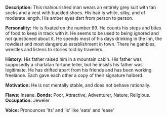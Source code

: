 **Description:** This malnourished man wears an entirely grey suit with tan socks and a vest with buckled shoes. His hair is white, silky, and of moderate length. His amber eyes dart from person to person.

**Personality:** He is fixated on the number 89. He counts his steps and bites of food to keep in track with it. He seems to be used to being ignored and not questioned about it. He spends most of his days drinking in the Inn, the rowdiest and most dangerous establishment in town. There he gambles, wrestles and listens to stories told by travelers.

**History:** His father raised him in a mountain cabin. His father was supposedly a charlatan fortune teller, but he insists his father was legitimate. He has drifted apart from his friends and has been working freelance. Each gave each other a copy of their signature halberd.

**Motivation:** He is not mentally stable, and does not behave rationally.

**Flaws:** Insane. **Bonds:** Poor, Attractive, Adventurer, Nature, Religious. **Occupation:** Jeweler

**Voice:** Pronounces 'its' and 'is' like 'eats' and 'ease'